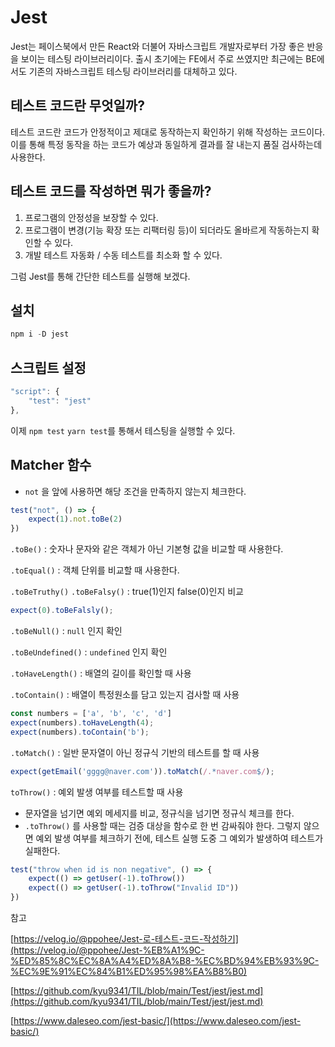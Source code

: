 # Jest

Jest는 페이스북에서 만든 React와 더불어 자바스크립트 개발자로부터 가장 좋은 반응을 보이는 테스팅 라이브러리이다. 출시 초기에는 FE에서 주로 쓰였지만 최근에는 BE에서도 기존의 자바스크립트 테스팅 라이브러리를 대체하고 있다.

## 테스트 코드란 무엇일까?

테스트 코드란 코드가 안정적이고 제대로 동작하는지 확인하기 위해 작성하는 코드이다. 이를 통해 특정 동작을 하는 코드가 예상과 동일하게 결과를 잘 내는지 품질 검사하는데 사용한다.

## 테스트 코드를 작성하면 뭐가 좋을까?

1. 프로그램의 안정성을 보장할 수 있다.
2. 프로그램이 변경(기능 확장 또는 리팩터링 등)이 되더라도 올바르게 작동하는지 확인할 수 있다.
3. 개발 테스트 자동화 / 수동 테스트를 최소화 할 수 있다.

그럼 Jest를 통해 간단한 테스트를 실행해 보겠다.

## 설치

```jsx
npm i -D jest
```

## 스크립트 설정

```jsx
"script": {
	"test": "jest"
},
```

이제 `npm test` `yarn test`를 통해서 테스팅을 실행할 수 있다.

## Matcher 함수

- `not` 을 앞에 사용하면 해당 조건을 만족하지 않는지 체크한다.

```jsx
test("not", () => {
	expect(1).not.toBe(2)
})
```

`.toBe()` : 숫자나 문자와 같은 객체가 아닌 기본형 값을 비교할 때 사용한다.

`.toEqual()` : 객체 단위를 비교할 때 사용한다.

`.toBeTruthy()` `.toBeFalsy()` : true(1)인지 false(0)인지 비교

```jsx
expect(0).toBeFalsly();
```

`.toBeNull()` : `null` 인지 확인

`.toBeUndefined()` : `undefined` 인지 확인

`.toHaveLength()` : 배열의 길이를 확인할 때 사용

`.toContain()` : 배열이 특정원소를 담고 있는지 검사할 때 사용

```jsx
const numbers = ['a', 'b', 'c', 'd']
expect(numbers).toHaveLength(4);
expect(numbers).toContain('b');
```

`.toMatch()` : 일반 문자열이 아닌 정규식 기반의 테스트를 할 때 사용

```jsx
expect(getEmail('gggg@naver.com')).toMatch(/.*naver.com$/);
```

`toThrow()` : 예외 발생 여부를 테스트할 때 사용

- 문자열을 넘기면 예외 메세지를 비교, 정규식을 넘기면 정규식 체크를 한다.
- `.toThrow()` 를 사용할 때는 검증 대상을 함수로 한 번 감싸줘야 한다. 그렇지 않으면 예외 발생 여부를 체크하기 전에, 테스트 실행 도중 그 예외가 발생하여 테스트가 실패한다.

```jsx
test("throw when id is non negative", () => {
	expect(() => getUser(-1).toThrow())
	expect(() => getUser(-1).toThrow("Invalid ID"))
})
```

참고

[https://velog.io/@ppohee/Jest-로-테스트-코드-작성하기](https://velog.io/@ppohee/Jest-%EB%A1%9C-%ED%85%8C%EC%8A%A4%ED%8A%B8-%EC%BD%94%EB%93%9C-%EC%9E%91%EC%84%B1%ED%95%98%EA%B8%B0)

[https://github.com/kyu9341/TIL/blob/main/Test/jest/jest.md](https://github.com/kyu9341/TIL/blob/main/Test/jest/jest.md)

[https://www.daleseo.com/jest-basic/](https://www.daleseo.com/jest-basic/)